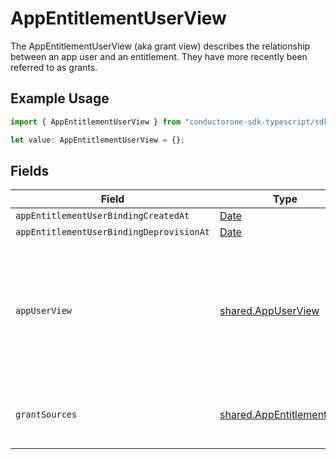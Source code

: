 # AppEntitlementUserView

The AppEntitlementUserView (aka grant view) describes the relationship between an app user and an entitlement. They have more recently been referred to as grants.

## Example Usage

```typescript
import { AppEntitlementUserView } from "conductorone-sdk-typescript/sdk/models/shared";

let value: AppEntitlementUserView = {};
```

## Fields

| Field                                                                                                              | Type                                                                                                               | Required                                                                                                           | Description                                                                                                        |
| ------------------------------------------------------------------------------------------------------------------ | ------------------------------------------------------------------------------------------------------------------ | ------------------------------------------------------------------------------------------------------------------ | ------------------------------------------------------------------------------------------------------------------ |
| `appEntitlementUserBindingCreatedAt`                                                                               | [Date](https://developer.mozilla.org/en-US/docs/Web/JavaScript/Reference/Global_Objects/Date)                      | :heavy_minus_sign:                                                                                                 | N/A                                                                                                                |
| `appEntitlementUserBindingDeprovisionAt`                                                                           | [Date](https://developer.mozilla.org/en-US/docs/Web/JavaScript/Reference/Global_Objects/Date)                      | :heavy_minus_sign:                                                                                                 | N/A                                                                                                                |
| `appUserView`                                                                                                      | [shared.AppUserView](../../../sdk/models/shared/appuserview.md)                                                    | :heavy_minus_sign:                                                                                                 | The AppUserView contains an app user as well as paths for apps, identity users, and last usage in expanded arrays. |
| `grantSources`                                                                                                     | [shared.AppEntitlementRef](../../../sdk/models/shared/appentitlementref.md)[]                                      | :heavy_minus_sign:                                                                                                 | List of sources for the grant, ie. groups, roles, etc.                                                             |